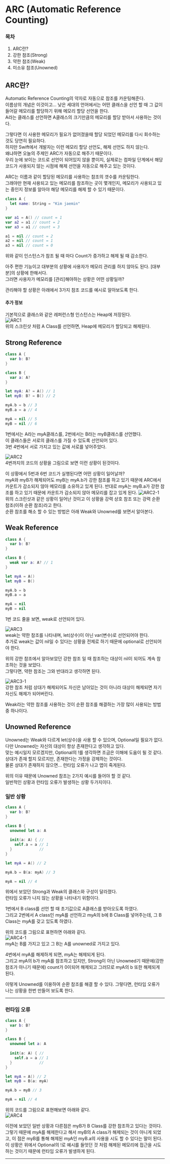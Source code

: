 # ARC (Automatic Reference Counting)
### 목차
1. ARC란?
2. 강한 참조(Strong)
3. 약한 참조(Weak)
4. 미소유 참조(Unowned)

## ARC란?
Automatic Reference Counting의 약자로 자동으로 참조를 카운팅해준다.  
이름상의 개념은 이것이고... 낮은 세대의 언어에서는 어떤 클래스을 선언 할 때 그 값이 들어갈 메모리를 할당하기 위해 메모리 할당 선언을 한다.  
A라는 클래스를 선언하면 A클래스의 크기만큼의 메모리를 할당 받아서 사용하는 것이다.

그렇다면 이 사용한 메모리가 필요가 없어졌을때 할당 되었던 메모리를 다시 회수하는 것도 당연히 필요하다.  
하지만 Swift에서 개발자는 이런 메모리 할당 선언도, 해제 선언도 하지 않는다.  
왜냐하면 오늘의 주제인 ARC가 자동으로 해주기 때문이다.  
우리 눈에 보이는 코드로 선언이 되어있지 않을 뿐이지, 실제로는 컴파일 단계에서 해당 코드가 사용되지 않는 시점에 해제 선언을 자동으로 해주고 있는 것이다.  

ARC는 이름과 같이 할당된 메모리를 사용하는 참조의 갯수를 카운팅한다.  
그래야만 현재 사용되고 있는 메모리를 참조하는 곳이 몇개인지, 메모리가 사용되고 있는 중인지 정보를 알아야 해당 메모리를 해제 할 수 있기 때문이다.  
```Swift
class A {
  let name: String = "Kim jaemin"
}

var a1 = A() // count = 1
var a2 = a1 // count = 2
var a3 = a1 // count = 3

a1 = nil // count = 2
a2 = nil // count = 1
a3 = nil // count = 0
```
위와 같이 인스턴스가 참조 될 때 마다 Count가 증가하고 해제 될 때 감소한다.  

아주 편한 기능이고 대부분의 상황에 사용자가 메모리 관리를 하지 않아도 된다.
[대부분]의 상황에 한해서다.  
그러면 사용자가 메모리를 [관리]해야하는 상황은 어떤 상황일까?

관리해야 할 상황은 아래에서 3가지 참조 코드를 예시로 알아보도록 한다.

#### 추가 정보
기본적으로 클래스와 같은 레퍼런스형 인스턴스는 Heap에 저장된다.  
![ARC1](https://user-images.githubusercontent.com/55477102/128631958-918f1afa-9678-4435-8071-65d66f04050b.png)  
위의 스크린샷 처럼 A Class를 선언하면, Heap에 메모리가 할당되고 해제된다.  

## Strong Reference
```Swift
class A {
  var b: B?
}

class B {
  var a: A?
}

let myA: A? = A() // 1
let myB: B? = B() // 2

myA.b = b // 3
myB.a = a // 4

myA = nil // 5
myB = nil // 6
```
1번에서는 A라는 myA클래스를, 2번에서는 B라는 myB클래스를 선언했다.  
이 클래스들은 서로의 클래스를 가질 수 있도록 선언되어 있다.  
3번 4번에서 서로 가지고 있는 값에 서로를 넣어주었다.  

![ARC2](https://user-images.githubusercontent.com/55477102/128632635-b216732e-f683-4ccf-9191-f124bde112e4.png)  
4번까지의 코드의 상황을 그림으로 보면 이런 상황이 된것이다.  

이 상황에서 5번과 6번 코드가 실행된다면 어떤 상황이 일어날까?  
myA와 myB가 해제되어도 myB는 myA.b가 강한 참조를 하고 있기 때문에 ARC에서 카운트가 감소되지 않아 메모리를 소유하고 있게 된다.
반대로 myA는 myB.a가 강한 참조를 하고 있기 때문에 카운트가 감소되지 않아 메모리를 잡고 있게 된다.
![ARC2-1](https://user-images.githubusercontent.com/55477102/128858172-71b86852-8fd2-44d7-9d32-a43a1c619a48.png)  
위의 스크린샷과 같은 상황이 일어난 것이고 이 상황을 강력 상호 참조 또는 강력 순환 참조(이하 순환 참조)라고 한다.  
순환 참조를 해소 할 수 있는 방법은 아래 Weak와 Unowned를 보면서 알아본다.  

## Weak Reference
```Swift
class A {
  var b: B?
}

class B {
  weak var a: A? // 1
}

let myA = A()
let myB = B()

myA.b = b
myB.a = a

myA = nil
myB = nil
```
1번 코드 줄을 보면, weak로 선언되어 있다.  

![ARC3](https://user-images.githubusercontent.com/55477102/128632637-abf79fa3-6fcd-4e68-b8a0-83d26b036834.png)  
weak는 약한 참조를 나타내며, let(상수)이 아닌 var(변수)로 선언되어야 한다.  
추가로 weak는 값이 nil일 수 있다는 상황을 전제로 하기 때문에 optional로 선언되어야 한다.  

위의 강한 참조에서 알아보았던 강한 참조 일 때 참조하는 대상이 nil이 되어도 계속 참조하는 것을 보았다.  
그렇다면, 약한 참조는 그와 반대라고 생각하면 된다.  

![ARC3-1](https://user-images.githubusercontent.com/55477102/128862550-41399d8e-28cf-4f8e-847b-adb73990d4d8.png)  
강한 참조 처럼 상대가 해제되어도 자신은 남아있는 것이 아니라 대상이 해제되면 자기 자신도 해제가 되어버린다.  

Weak라는 약한 참조를 사용하는 것이 순환 참조를 해결하는 가장 많이 사용되는 방법 중 하나이다.

## Unowned Reference
Unowned는 Weak와 다르게 let(상수)을 사용 할 수 있으며, Optional일 필요가 없다.  
다만 Unowned는 자신의 대상이 항상 존재한다고 생각하고 있다.  
맞는 예시일지 모르겠지만, Optional의 !를 생각하면 조금은 이해에 도움이 될 것 같다.  
상대가 존재 할지 모르지만, 존재한다는 가정을 강제하는 것이다.  
물론 상대가 존재하지 않으면... 런타임 오류가 나고 앱이 죽게된다.

위의 이유 때문에 Unowned 참조는 2가지 예시를 들어야 할 것 같다.  
일반적인 상황과 런타임 오류가 발생하는 상황 두가지이다.  

### 일반 상황
```Swift
class A {
  var b: B?
}

class B {
  unowned let a: A
  
  init(a: A) { //
    self.a = a // 1
  }            // 
}

let myA = A() // 2

myA.b = B(a: myA) // 3

myA = nil // 4
```
위에서 보았던 Strong과 Weak의 클래스와 구성이 달라졌다.  
런타임 오류가 나지 않는 상황을 나타내기 위함이다.  

1번에서 B class를 선언 할 때 초기값으로 A클래스를 받아오도록 하였다.  
그리고 2번에서 A class인 myA를 선언하고 myA의 b에 B Class를 넣어주는데, 그 B Class는 myA를 갖고 있도록 하였다.  

위의 코드를 그림으로 표현하면 아래와 같다.  
![ARC4-1](https://user-images.githubusercontent.com/55477102/128867059-0062140a-9cdd-4e5e-ab58-46f197d69329.png)  
myA는 B를 가지고 있고 그 B는 A를 unowned로 가지고 있다.  

4번에서 myA를 해제하게 되면, myA는 해제되게 된다.  
그리고 myA의 b가 myA를 참조하고 있지만, Strong이 아닌 Unowned기 때문에(강한 참조가 아니기 때문에) count가 0이되어 해제되고 그러므로 myA의 b 또한 해제되게 된다.  

이렇게 Unowned를 이용하여 순환 참조를 해결 할 수 있다.
그렇다면, 런타임 오류가 나는 상황을 한번 만들어 보도록 한다.  
***  
### 런타임 오류
```Swift
class A {
  var b: B?
}

class B {
  unowned let a: A
  
  init(a: A) { //
    self.a = a // 1
  }            // 
}

let myA = A() // 2
let myB = B(a: myA)

myA.b = myB // 3

myA = nil // 4
```
위의 코드를 그림으로 표현해보면 아래와 같다.  
![ARC4](https://user-images.githubusercontent.com/55477102/128867953-b4080623-45ed-4129-8fac-8a1bb20c9d2e.png)

이전에 보았던 일반 상황과 다른점은 myB가 B Class를 강한 참조하고 있다는 것이다.  
그렇기 때문에 myA를 해제한다고 해서 myB의 A class가 해제되는 것이 아니게 되었고, 이 점은 myB를 통해 해제된 myA인 myB.a의 사용을 시도 할 수 있다는 말이 된다.  
이 상황은 위에서 Optional의 !로 예시를 들엇던 것 처럼 해제된 메모리에 접근을 시도하는 것이기 때문에 런타임 오류가 발생하게 된다.  
***  
